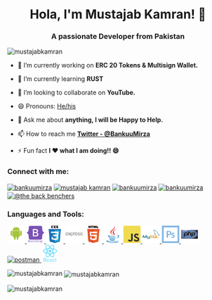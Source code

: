 <h1 align="center">Hola, I'm Mustajab Kamran! 👋</h1>
<h3 align="center">A passionate Developer from Pakistan</h3>

<p align="left"> <img src="https://komarev.com/ghpvc/?username=mustajabkamran&label=Profile%20views&color=0e75b6&style=flat" alt="mustajabkamran" /> </p>

- 🔭 I’m currently working on **ERC 20 Tokens & Multisign Wallet.**

- 🌱 I’m currently learning **RUST**

- 👯 I’m looking to collaborate on **YouTube.**

- 😄 Pronouns: [He/his](He/his)

- 💬 Ask me about **anything, I will be Happy to Help.**

- 📫 How to reach me **[Twitter - @BankuuMirza](https://twitter.com/BankuuMirza)**

- ⚡ Fun fact **I ❤️ what I am doing!! 😄**

<h3 align="left">Connect with me:</h3>
<p align="left">
<a href="https://twitter.com/bankuumirza" target="blank"><img align="center" src="https://raw.githubusercontent.com/rahuldkjain/github-profile-readme-generator/master/src/images/icons/Social/twitter.svg" alt="bankuumirza" height="30" width="40" /></a>
<a href="https://linkedin.com/in/mustajab kamran" target="blank"><img align="center" src="https://raw.githubusercontent.com/rahuldkjain/github-profile-readme-generator/master/src/images/icons/Social/linked-in-alt.svg" alt="mustajab kamran" height="30" width="40" /></a>
<a href="https://fb.com/bankuumirza" target="blank"><img align="center" src="https://raw.githubusercontent.com/rahuldkjain/github-profile-readme-generator/master/src/images/icons/Social/facebook.svg" alt="bankuumirza" height="30" width="40" /></a>
<a href="https://instagram.com/bankuumirza" target="blank"><img align="center" src="https://raw.githubusercontent.com/rahuldkjain/github-profile-readme-generator/master/src/images/icons/Social/instagram.svg" alt="bankuumirza" height="30" width="40" /></a>
<a href="https://www.youtube.com/c/@the back benchers" target="blank"><img align="center" src="https://raw.githubusercontent.com/rahuldkjain/github-profile-readme-generator/master/src/images/icons/Social/youtube.svg" alt="@the back benchers" height="30" width="40" /></a>
</p>

<h3 align="left">Languages and Tools:</h3>
<p align="left"> <a href="https://developer.android.com" target="_blank" rel="noreferrer"> <img src="https://raw.githubusercontent.com/devicons/devicon/master/icons/android/android-original-wordmark.svg" alt="android" width="40" height="40"/> </a> <a href="https://getbootstrap.com" target="_blank" rel="noreferrer"> <img src="https://raw.githubusercontent.com/devicons/devicon/master/icons/bootstrap/bootstrap-plain-wordmark.svg" alt="bootstrap" width="40" height="40"/> </a> <a href="https://www.w3schools.com/css/" target="_blank" rel="noreferrer"> <img src="https://raw.githubusercontent.com/devicons/devicon/master/icons/css3/css3-original-wordmark.svg" alt="css3" width="40" height="40"/> </a> <a href="https://expressjs.com" target="_blank" rel="noreferrer"> <img src="https://raw.githubusercontent.com/devicons/devicon/master/icons/express/express-original-wordmark.svg" alt="express" width="40" height="40"/> </a> <a href="https://www.w3.org/html/" target="_blank" rel="noreferrer"> <img src="https://raw.githubusercontent.com/devicons/devicon/master/icons/html5/html5-original-wordmark.svg" alt="html5" width="40" height="40"/> </a> <a href="https://www.java.com" target="_blank" rel="noreferrer"> <img src="https://raw.githubusercontent.com/devicons/devicon/master/icons/java/java-original.svg" alt="java" width="40" height="40"/> </a> <a href="https://developer.mozilla.org/en-US/docs/Web/JavaScript" target="_blank" rel="noreferrer"> <img src="https://raw.githubusercontent.com/devicons/devicon/master/icons/javascript/javascript-original.svg" alt="javascript" width="40" height="40"/> </a> <a href="https://www.mysql.com/" target="_blank" rel="noreferrer"> <img src="https://raw.githubusercontent.com/devicons/devicon/master/icons/mysql/mysql-original-wordmark.svg" alt="mysql" width="40" height="40"/> </a> <a href="https://www.photoshop.com/en" target="_blank" rel="noreferrer"> <img src="https://raw.githubusercontent.com/devicons/devicon/master/icons/photoshop/photoshop-line.svg" alt="photoshop" width="40" height="40"/> </a> <a href="https://www.php.net" target="_blank" rel="noreferrer"> <img src="https://raw.githubusercontent.com/devicons/devicon/master/icons/php/php-original.svg" alt="php" width="40" height="40"/> </a> <a href="https://postman.com" target="_blank" rel="noreferrer"> <img src="https://www.vectorlogo.zone/logos/getpostman/getpostman-icon.svg" alt="postman" width="40" height="40"/> </a> <a href="https://reactjs.org/" target="_blank" rel="noreferrer"> <img src="https://raw.githubusercontent.com/devicons/devicon/master/icons/react/react-original-wordmark.svg" alt="react" width="40" height="40"/> </a> </p>

<p><img align="left" src="https://github-readme-stats.vercel.app/api/top-langs?username=mustajabkamran&show_icons=true&locale=en&layout=compact" alt="mustajabkamran" /></p>

<p>&nbsp;<img align="center" src="https://github-readme-stats.vercel.app/api?username=mustajabkamran&show_icons=true&locale=en" alt="mustajabkamran" /></p>

<p><img align="center" src="https://github-readme-streak-stats.herokuapp.com/?user=mustajabkamran&" alt="mustajabkamran" /></p>
